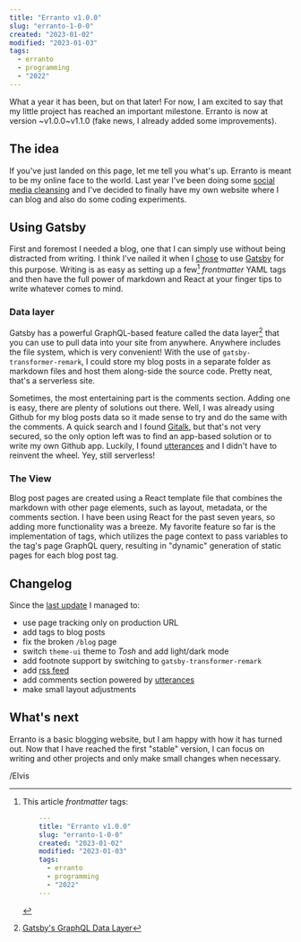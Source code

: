 ```yaml
---
title: "Erranto v1.0.0"
slug: "erranto-1-0-0"
created: "2023-01-02"
modified: "2023-01-03"
tags:
  - erranto
  - programming
  - "2022"
---
```


What a year it has been, but on that later! For now, I am excited to say that
my little project has reached an important milestone. Erranto is now at version
~v1.0.0~v1.1.0 (fake news, I already added some improvements).

## The idea

If you've just landed on this page, let me tell you what's up. Erranto is meant to
be my online face to the world. Last year I've been doing some [social media cleansing](/blog/social-media-cleansing)
and I've decided to finally have my own website where I can blog and also do some coding
experiments.

## Using Gatsby

First and foremost I needed a blog, one that I can simply use without being distracted
from writing. I think I've nailed it when I [chose](/blog/so-far-so-good/) to use [Gatsby](https://www.gatsbyjs.com/)
for this purpose. Writing is as easy as setting up a few[^1] _frontmatter_ YAML tags and then
have the full power of markdown and React at your finger tips to write whatever comes to mind.

### Data layer

Gatsby has a powerful GraphQL-based feature called the data layer[^2] that you can use to pull
data into your site from anywhere. Anywhere includes the file system, which is very convenient!
With the use of `gatsby-transformer-remark`, I could store my blog posts in a separate folder as
markdown files and host them along-side the source code. Pretty neat, that's a serverless site.

Sometimes, the most entertaining part is the comments section. Adding one is easy, there are
plenty of solutions out there. Well, I was already using Github for my blog posts data so it
made sense to try and do the same with the comments. A quick search and I found [Gitalk](https://github.com/gitalk/gitalk), but that's not very secured, so the only option left was to find an app-based solution or to write my
own Github app. Luckily, I found [utterances](https://utteranc.es/) and I didn't have to reinvent the wheel.
Yey, still serverless!

### The View

Blog post pages are created using a React template file that combines the markdown with other page elements,
such as layout, metadata, or the comments section. I have been using React for the past seven years, so adding
more functionality was a breeze. My favorite feature so far is the implementation of tags, which utilizes the
page context to pass variables to the tag's page GraphQL query, resulting in "dynamic" generation of static pages
for each blog post tag.

## Changelog

Since the [last update](/blog/so-far-so-good) I managed to:

- use page tracking only on production URL
- add tags to blog posts
- fix the broken `/blog` page
- switch `theme-ui` theme to _Tosh_ and add light/dark mode
- add footnote support by switching to `gatsby-transformer-remark`
- add [rss feed](/rss.xml)
- add comments section powered by [utterances](https://utteranc.es/)
- make small layout adjustments

## What's next

Erranto is a basic blogging website, but I am happy with how it has turned out. Now that I have reached the
first "stable" version, I can focus on writing and other projects and only make small changes when necessary.

/Elvis

[^1]: This article _frontmatter_ tags:

    ```YAML
        ---
        title: "Erranto v1.0.0"
        slug: "erranto-1-0-0"
        created: "2023-01-02"
        modified: "2023-01-03"
        tags:
          - erranto
          - programming
          - "2022"
        ---
    ```

[^2]: [Gatsby's GraphQL Data Layer](https://www.gatsbyjs.com/docs/reference/graphql-data-layer/)
